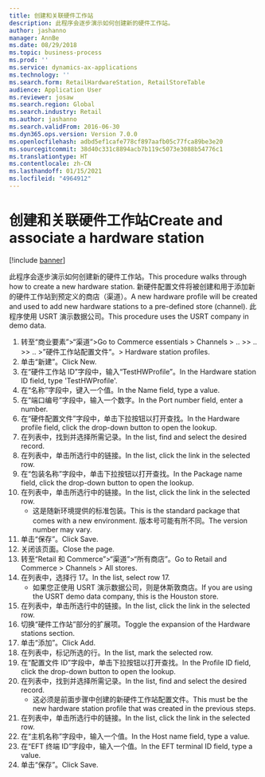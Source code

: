 ```yaml
---
title: 创建和关联硬件工作站
description: 此程序会逐步演示如何创建新的硬件工作站。
author: jashanno
manager: AnnBe
ms.date: 08/29/2018
ms.topic: business-process
ms.prod: ''
ms.service: dynamics-ax-applications
ms.technology: ''
ms.search.form: RetailHardwareStation, RetailStoreTable
audience: Application User
ms.reviewer: josaw
ms.search.region: Global
ms.search.industry: Retail
ms.author: jashanno
ms.search.validFrom: 2016-06-30
ms.dyn365.ops.version: Version 7.0.0
ms.openlocfilehash: adbd5ef1cafe778cf897aafb05c77fca89be3e20
ms.sourcegitcommit: 38d40c331c8894acb7b119c5073e3088b54776c1
ms.translationtype: HT
ms.contentlocale: zh-CN
ms.lasthandoff: 01/15/2021
ms.locfileid: "4964912"
---
```

# <a name="create-and-associate-a-hardware-station"></a><span data-ttu-id="d0dab-103">创建和关联硬件工作站</span><span class="sxs-lookup"><span data-stu-id="d0dab-103">Create and associate a hardware station</span></span>

[!include [banner](../includes/banner.md)]

<span data-ttu-id="d0dab-104">此程序会逐步演示如何创建新的硬件工作站。</span><span class="sxs-lookup"><span data-stu-id="d0dab-104">This procedure walks through how to create a new hardware station.</span></span> <span data-ttu-id="d0dab-105">新硬件配置文件将被创建和用于添加新的硬件工作站到预定义的商店（渠道）。</span><span class="sxs-lookup"><span data-stu-id="d0dab-105">A new hardware profile will be created and used to add new hardware stations to a pre-defined store (channel).</span></span> <span data-ttu-id="d0dab-106">此程序使用 USRT 演示数据公司。</span><span class="sxs-lookup"><span data-stu-id="d0dab-106">This procedure uses the USRT company in demo data.</span></span>

1. <span data-ttu-id="d0dab-107">转至“商业要素”>“渠道”></span><span class="sxs-lookup"><span data-stu-id="d0dab-107">Go to Commerce essentials > Channels > ..</span></span> <span data-ttu-id="d0dab-108">></span><span class="sxs-lookup"><span data-stu-id="d0dab-108">> ..</span></span> <span data-ttu-id="d0dab-109">></span><span class="sxs-lookup"><span data-stu-id="d0dab-109">> ..</span></span> <span data-ttu-id="d0dab-110">>”硬件工作站配置文件“。</span><span class="sxs-lookup"><span data-stu-id="d0dab-110">> Hardware station profiles.</span></span>
2. <span data-ttu-id="d0dab-111">单击“新建”。</span><span class="sxs-lookup"><span data-stu-id="d0dab-111">Click New.</span></span>
3. <span data-ttu-id="d0dab-112">在“硬件工作站 ID”字段中，输入“TestHWProfile”。</span><span class="sxs-lookup"><span data-stu-id="d0dab-112">In the Hardware station ID field, type 'TestHWProfile'.</span></span>
4. <span data-ttu-id="d0dab-113">在“名称”字段中，键入一个值。</span><span class="sxs-lookup"><span data-stu-id="d0dab-113">In the Name field, type a value.</span></span>
5. <span data-ttu-id="d0dab-114">在“端口编号”字段中，输入一个数字。</span><span class="sxs-lookup"><span data-stu-id="d0dab-114">In the Port number field, enter a number.</span></span>
6. <span data-ttu-id="d0dab-115">在“硬件配置文件”字段中，单击下拉按钮以打开查找。</span><span class="sxs-lookup"><span data-stu-id="d0dab-115">In the Hardware profile field, click the drop-down button to open the lookup.</span></span>
7. <span data-ttu-id="d0dab-116">在列表中，找到并选择所需记录。</span><span class="sxs-lookup"><span data-stu-id="d0dab-116">In the list, find and select the desired record.</span></span>
8. <span data-ttu-id="d0dab-117">在列表中，单击所选行中的链接。</span><span class="sxs-lookup"><span data-stu-id="d0dab-117">In the list, click the link in the selected row.</span></span>
9. <span data-ttu-id="d0dab-118">在“包装名称”字段中，单击下拉按钮以打开查找。</span><span class="sxs-lookup"><span data-stu-id="d0dab-118">In the Package name field, click the drop-down button to open the lookup.</span></span>
10. <span data-ttu-id="d0dab-119">在列表中，单击所选行中的链接。</span><span class="sxs-lookup"><span data-stu-id="d0dab-119">In the list, click the link in the selected row.</span></span>
    * <span data-ttu-id="d0dab-120">这是随新环境提供的标准包装。</span><span class="sxs-lookup"><span data-stu-id="d0dab-120">This is the standard package that comes with a new environment.</span></span> <span data-ttu-id="d0dab-121">版本号可能有所不同。</span><span class="sxs-lookup"><span data-stu-id="d0dab-121">The version number may vary.</span></span>  
11. <span data-ttu-id="d0dab-122">单击“保存”。</span><span class="sxs-lookup"><span data-stu-id="d0dab-122">Click Save.</span></span>
12. <span data-ttu-id="d0dab-123">关闭该页面。</span><span class="sxs-lookup"><span data-stu-id="d0dab-123">Close the page.</span></span>
13. <span data-ttu-id="d0dab-124">转至“Retail 和 Commerce”>“渠道”>“所有商店”。</span><span class="sxs-lookup"><span data-stu-id="d0dab-124">Go to Retail and Commerce > Channels > All stores.</span></span>
14. <span data-ttu-id="d0dab-125">在列表中，选择行 17。</span><span class="sxs-lookup"><span data-stu-id="d0dab-125">In the list, select row 17.</span></span>
    * <span data-ttu-id="d0dab-126">如果您正使用 USRT 演示数据公司，则是休斯敦商店。</span><span class="sxs-lookup"><span data-stu-id="d0dab-126">If you are using the USRT demo data company, this is the Houston store.</span></span>  
15. <span data-ttu-id="d0dab-127">在列表中，单击所选行中的链接。</span><span class="sxs-lookup"><span data-stu-id="d0dab-127">In the list, click the link in the selected row.</span></span>
16. <span data-ttu-id="d0dab-128">切换“硬件工作站”部分的扩展项。</span><span class="sxs-lookup"><span data-stu-id="d0dab-128">Toggle the expansion of the Hardware stations section.</span></span>
17. <span data-ttu-id="d0dab-129">单击“添加”。</span><span class="sxs-lookup"><span data-stu-id="d0dab-129">Click Add.</span></span>
18. <span data-ttu-id="d0dab-130">在列表中，标记所选的行。</span><span class="sxs-lookup"><span data-stu-id="d0dab-130">In the list, mark the selected row.</span></span>
19. <span data-ttu-id="d0dab-131">在“配置文件 ID”字段中，单击下拉按钮以打开查找。</span><span class="sxs-lookup"><span data-stu-id="d0dab-131">In the Profile ID field, click the drop-down button to open the lookup.</span></span>
20. <span data-ttu-id="d0dab-132">在列表中，找到并选择所需记录。</span><span class="sxs-lookup"><span data-stu-id="d0dab-132">In the list, find and select the desired record.</span></span>
    * <span data-ttu-id="d0dab-133">这必须是前面步骤中创建的新硬件工作站配置文件。</span><span class="sxs-lookup"><span data-stu-id="d0dab-133">This must be the new hardware station profile that was created in the previous steps.</span></span>  
21. <span data-ttu-id="d0dab-134">在列表中，单击所选行中的链接。</span><span class="sxs-lookup"><span data-stu-id="d0dab-134">In the list, click the link in the selected row.</span></span>
22. <span data-ttu-id="d0dab-135">在“主机名称”字段中，输入一个值。</span><span class="sxs-lookup"><span data-stu-id="d0dab-135">In the Host name field, type a value.</span></span>
23. <span data-ttu-id="d0dab-136">在“EFT 终端 ID”字段中，输入一个值。</span><span class="sxs-lookup"><span data-stu-id="d0dab-136">In the EFT terminal ID field, type a value.</span></span>
24. <span data-ttu-id="d0dab-137">单击“保存”。</span><span class="sxs-lookup"><span data-stu-id="d0dab-137">Click Save.</span></span>

